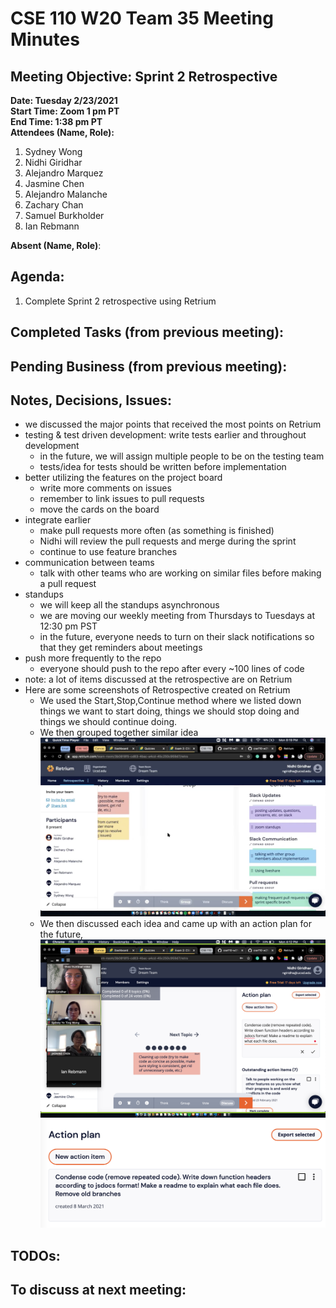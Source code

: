 # CSE 110 W20 Team 35 Meeting Minutes

## Meeting Objective: Sprint 2 Retrospective

**Date: Tuesday 2/23/2021**  
**Start Time: Zoom 1 pm PT**  
**End Time: 1:38 pm PT**  
**Attendees (Name, Role):**  
1. Sydney Wong
2. Nidhi Giridhar
3. Alejandro Marquez
4. Jasmine Chen
5. Alejandro Malanche
6. Zachary Chan
7. Samuel Burkholder
8. Ian Rebmann

**Absent (Name, Role)**:  
   
## Agenda: 
   1. Complete Sprint 2 retrospective using Retrium

## Completed Tasks (from previous meeting):

## Pending Business (from previous meeting):

## Notes, Decisions, Issues: 
  * we discussed the major points that received the most points on Retrium
  * testing & test driven development: write tests earlier and throughout development
    * in the future, we will assign multiple people to be on the testing team
    * tests/idea for tests should be written before implementation
  * better utilizing the features on the project board
    * write more comments on issues
    * remember to link issues to pull requests
    * move the cards on the board
  * integrate earlier
    * make pull requests more often (as something is finished)
    * Nidhi will review the pull requests and merge during the sprint
    * continue to use feature branches
  * communication between teams
    * talk with other teams who are working on similar files before making a pull request
  * standups
    * we will keep all the standups asynchronous
    * we are moving our weekly meeting from Thursdays to Tuesdays at 12:30 pm PST
    * in the future, everyone needs to turn on their slack notifications so that they get reminders about meetings
  * push more frequently to the repo
    * everyone should push to the repo after every ~100 lines of code
  * note: a lot of items discussed at the retrospective are on Retrium
  * Here are some screenshots of Retrospective created on Retrium
    * We used the Start,Stop,Continue method where we listed down things we want to start doing, things we should stop doing and things we should continue doing.
    * We then grouped together similar idea ![retro 2 group](sprint-3-images/retro2-group.png)
    * We then discussed each idea and came up with an action plan for the future, ![retro 2 discussion](sprint-3-images/retro2-discussion.png) ![retro 2 action plan](sprint-3-images/retro2-actionPlan.png)

## TODOs: 

## To discuss at next meeting:





  